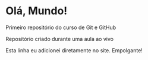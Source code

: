 # Olá, Mundo!
 Primeiro repositório do curso de Git e GitHub

 Repositório criado durante uma aula ao vivo

Esta linha eu adicionei diretamente no site. Empolgante!
